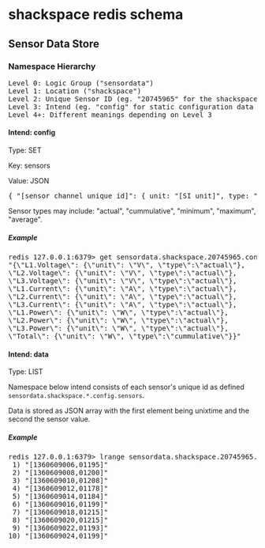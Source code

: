 # shackspace redis schema
## Sensor Data Store
### Namespace Hierarchy
<pre>
Level 0: Logic Group ("sensordata")
Level 1: Location ("shackspace")
Level 2: Unique Sensor ID (eg. "20745965" for the shackspace mains power meter)
Level 3: Intend (eg. "config" for static configuration data or "data" for recorded data)
Level 4+: Different meanings depending on Level 3
</pre>

#### Intend: config
Type: SET

Key: sensors

Value: JSON

<pre>{ "[sensor channel unique id]": { unit: "[SI unit]", type: "[sensor type]" }</pre>

Sensor types may include: "actual", "cummulative", "minimum", "maximum", "average".

##### Example
<pre>redis 127.0.0.1:6379> get sensordata.shackspace.20745965.config.sensors
"{\"L1.Voltage\": {\"unit\": \"V\", \"type\":\"actual\"},
\"L2.Voltage\": {\"unit\": \"V\", \"type\":\"actual\"},
\"L3.Voltage\": {\"unit\": \"V\", \"type\":\"actual\"},
\"L1.Current\": {\"unit\": \"A\", \"type\":\"actual\"},
\"L2.Current\": {\"unit\": \"A\", \"type\":\"actual\"},
\"L3.Current\": {\"unit\": \"A\", \"type\":\"actual\"},
\"L1.Power\": {\"unit\": \"W\", \"type\":\"actual\"},
\"L2.Power\": {\"unit\": \"W\", \"type\":\"actual\"},
\"L3.Power\": {\"unit\": \"W\", \"type\":\"actual\"},
\"Total\": {\"unit\": \"W\", \"type\":\"cummulative\"}}"
</pre>

#### Intend: data
Type: LIST

Namespace below intend consists of each sensor's unique id as defined `sensordata.shackspace.*.config.sensors`.

Data is stored as JSON array with the first element being unixtime and the second the sensor value.

##### Example
<pre>redis 127.0.0.1:6379> lrange sensordata.shackspace.20745965.data.L1.Power -10 -1
 1) "[1360609006,01195]"
 2) "[1360609008,01200]"
 3) "[1360609010,01208]"
 4) "[1360609012,01178]"
 5) "[1360609014,01184]"
 6) "[1360609016,01199]"
 7) "[1360609018,01215]"
 8) "[1360609020,01215]"
 9) "[1360609022,01193]"
10) "[1360609024,01199]"
</pre>

